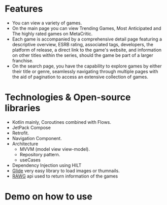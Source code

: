 # Features
* You can view a variety of games.
* On the main page you can view Trending Games, Most Anticipated and The highly rated games on MetaCritic.
* Each game is accompanied by a comprehensive detail page featuring a descriptive overview, ESRB rating, associated tags, developers, the platform of release, a direct link to the game's website,
 and information on other titles within the series, should the game be part of a larger franchise.
* On the search page, you have the capability to explore games by either their title or genre, seamlessly navigating through multiple pages with the aid of pagination to access an extensive collection of games.

# Technologies & Open-source libraries
* Kotlin mainly, Coroutines combined with Flows.
* JetPack Compose
* Retrofit.
* Navigation Component.
* Architecture
  - MVVM (model view view-model).
  - Repository pattern.
  - useCases
* Dependency Injection using HILT
* [Glide](https://github.com/bumptech/glide) very easy library to load images or thumnails.
* [RAWG](https://rawg.io/apidocs) api used to return information of the games

# Demo on how to use

